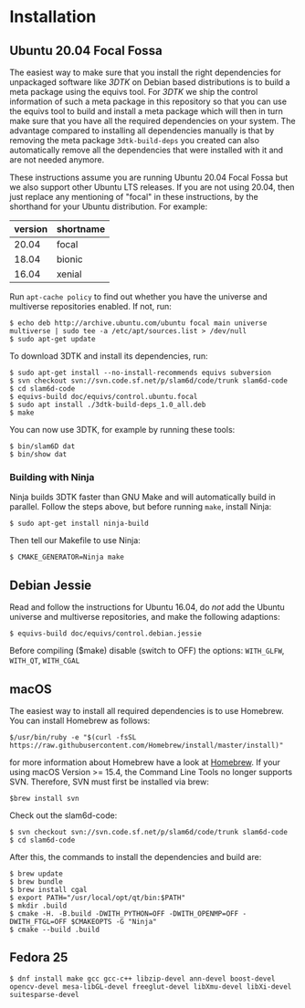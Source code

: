 # Installation

## Ubuntu 20.04 Focal Fossa

The easiest way to make sure that you install the right dependencies for
unpackaged software like _3DTK_ on Debian based distributions is to build a
meta package using the equivs tool. For _3DTK_ we ship the control information
of such a meta package in this repository so that you can use the equivs tool
to build and install a meta package which will then in turn make sure that you
have all the required dependencies on your system. The advantage compared to
installing all dependencies manually is that by removing the meta package
`3dtk-build-deps` you created can also automatically remove all the
dependencies that were installed with it and are not needed anymore.

These instructions assume you are running Ubuntu 20.04 Focal Fossa but we also
support other Ubuntu LTS releases. If you are not using 20.04, then just
replace any mentioning of "focal" in these instructions, by the shorthand for
your Ubuntu distribution. For example:

| version | shortname |
|---------|-----------|
| 20.04   | focal     |
| 18.04   | bionic    |
| 16.04   | xenial    |

Run `apt-cache policy` to find out whether you have the universe and multiverse
repositories enabled. If not, run:

```
$ echo deb http://archive.ubuntu.com/ubuntu focal main universe multiverse | sudo tee -a /etc/apt/sources.list > /dev/null
$ sudo apt-get update
```

To download 3DTK and install its dependencies, run:

```
$ sudo apt-get install --no-install-recommends equivs subversion
$ svn checkout svn://svn.code.sf.net/p/slam6d/code/trunk slam6d-code
$ cd slam6d-code
$ equivs-build doc/equivs/control.ubuntu.focal
$ sudo apt install ./3dtk-build-deps_1.0_all.deb
$ make
```

You can now use 3DTK, for example by running these tools:

```
$ bin/slam6D dat
$ bin/show dat
```

### Building with Ninja

Ninja builds 3DTK faster than GNU Make and will automatically build in
parallel. Follow the steps above, but before running `make`, install Ninja:

```
$ sudo apt-get install ninja-build
```

Then tell our Makefile to use Ninja:

```
$ CMAKE_GENERATOR=Ninja make
```

## Debian Jessie

Read and follow the instructions for Ubuntu 16.04, do *not* add the Ubuntu
universe and multiverse repositories, and make the following adaptions:

```
$ equivs-build doc/equivs/control.debian.jessie
```

Before compiling ($make) disable (switch to OFF) the options:
`WITH_GLFW`, `WITH_QT`, `WITH_CGAL`

## macOS

The easiest way to install all required dependencies is to use Homebrew. You can install Homebrew as follows:
```
$/usr/bin/ruby -e "$(curl -fsSL https://raw.githubusercontent.com/Homebrew/install/master/install)"
```
for more information about Homebrew have a look at [Homebrew](http://brew.sh/index_de.html).
If your using macOS Version >= 15.4, the Command Line Tools no longer supports SVN. Therefore, SVN must first be installed via brew:
```
$brew install svn
```
Check out the slam6d-code:
```
$ svn checkout svn://svn.code.sf.net/p/slam6d/code/trunk slam6d-code
$ cd slam6d-code
```

After this, the commands to install the dependencies and build are:
```
$ brew update
$ brew bundle
$ brew install cgal
$ export PATH="/usr/local/opt/qt/bin:$PATH"
$ mkdir .build
$ cmake -H. -B.build -DWITH_PYTHON=OFF -DWITH_OPENMP=OFF -DWITH_FTGL=OFF $CMAKEOPTS -G "Ninja"
$ cmake --build .build
```


## Fedora 25
```
$ dnf install make gcc gcc-c++ libzip-devel ann-devel boost-devel opencv-devel mesa-libGL-devel freeglut-devel libXmu-devel libXi-devel suitesparse-devel
```

